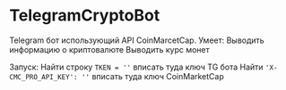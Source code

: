 # TelegramCryptoBot

Telegram бот использующий API CoinMarcetCap.
Умеет:
  Выводить информацию о криптовалюте
  Выводить курс монет

Запуск:
  Найти строку ```TKEN = ''``` вписать туда ключ TG бота
  Найти ```'X-CMC_PRO_API_KEY': ''``` вписать туда ключ CoinMarketCap
